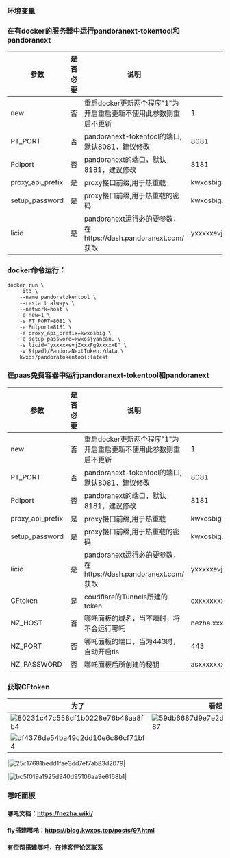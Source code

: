 ### 环境变量
### 在有docker的服务器中运行pandoranext-tokentool和pandoranext
| 参数 | 是否必要 | 说明 |示例|
| ---- | ---- | ---- | ---- |
| new |否|重启docker更新两个程序"1"为开启重启更新不使用此参数则重启不更新| 1 |
|PT_PORT|否|pandoranext-tokentool的端口,默认8081，建议修改|8081|
|Pdlport|否|pandoranext的端口，默认8181，建议修改|8181|
|proxy_api_prefix|是|proxy接口前缀,用于热重载|kwxosbig|
|setup_password|是|proxy接口前缀,用于热重载的密码|kwxosbig.bast|
|licid|是|pandoranext运行必的要参数，在https://dash.pandoranext.com/获取|yxxxxxevjZxxxFg9xxxxxE|
### docker命令运行：
```
docker run \
    -itd \
    --name pandoratokentool \
    --restart always \
    --network=host \
    -e new=1 \
    -e PT_PORT=8081 \
    -e Pdlport=8181 \
    -e proxy_api_prefix=kwxosbig \
    -e setup_password=kwxosjyancan. \
    -e licid="yxxxxxevjZxxxFg9xxxxxE" \
    -v $(pwd)/PandoraNextToken:/data \
    kwxos/pandoratokentool:latest
```
### 在paas免费容器中运行pandoranext-tokentool和pandoranext
| 参数 | 是否必要 | 说明 |示例|
| ---- | ---- | ---- | ---- |
| new |否|重启docker更新两个程序"1"为开启重启更新不使用此参数则重启不更新| 1 |
| PT_PORT |否|pandoranext-tokentool的端口,默认8081，建议修改|8081|
|Pdlport|否|pandoranext的端口，默认8181，建议修改|8181|
|proxy_api_prefix|是|proxy接口前缀,用于热重载|kwxosbig|
|setup_password|是|proxy接口前缀,用于热重载的密码|kwxosbig.bast|
|licid|是|pandoranext运行必的要参数，在https://dash.pandoranext.com/  获取|yxxxxxevjZxxxFg9xxxxxE|
|CFtoken|是|coudflare的Tunnels所建的token|exxxxxxxxIxiLCJxxxxxTx0xk3YzQxxxxi|
|NZ_HOST|否|哪吒面板的域名，当不填时，将不会运行哪吒|nezha.xxx.xxx|
|NZ_PORT|否|哪吒面板的端口，当为443时，自动开启tls|443|
|NZ_PASSWORD|否|哪吒面板后所创建的秘钥|asxxxxxxxfswd|
### 获取CFtoken

| 为了 | 看起来 | 好看 |
| ---- | ---- | ---- |
|![80231c47c558df1b0228e76b48aa8fb4](https://github.com/kwxos/PandoraTokens/assets/102129419/0450324a-cb7a-4121-947b-c2801b2c1c59)|![59db6687d9e7e2debfe606155f6ea487](https://github.com/kwxos/PandoraTokens/assets/102129419/f0432da7-4a2b-434b-b36b-eda9aa0cb5e8)|![4928f6e8ca0d036fc46feb7dae2b48f6](https://github.com/kwxos/PandoraTokens/assets/102129419/1c2c98ba-6d0a-4249-bc53-e7dbdc7510ef)|
|![df4376de54ba49c2dd10e6c86cf71bf4](https://github.com/kwxos/PandoraTokens/assets/102129419/637fff5b-702c-4c71-8101-4c04a020e077)|

|![25c17681bedd1fae3dd7ef7ab83d2079](https://github.com/kwxos/PandoraTokens/assets/102129419/19465e46-10c6-4c2d-9c3e-1395d3ed2e82)|

|![bc5f019a1925d940d95106aa9e6168b1](https://github.com/kwxos/PandoraTokens/assets/102129419/89050ce9-014b-4dd6-9824-d0885efe7ef0)|

### 哪吒面板
#### 哪吒文档：https://nezha.wiki/

#### fly搭建哪吒：https://blog.kwxos.top/posts/97.html

#### 有偿帮搭建哪吒，在博客评论区联系


